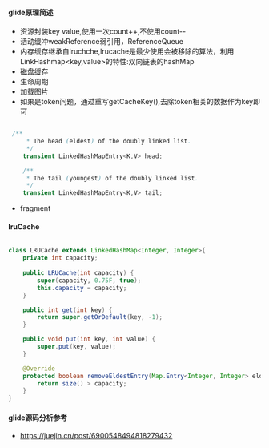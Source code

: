 #### glide原理简述

 * 资源封装key value,使用一次count++,不使用count--
 * 活动缓冲weakReference弱引用，ReferenceQueue<Value>
 * 内存缓存继承自lruchche,lrucache是最少使用会被移除的算法，利用LinkHashmap<key,value>的特性:双向链表的hashMap
 * 磁盘缓存
 * 生命周期
 * 加载图片
 * 如果是token问题，通过重写getCacheKey(),去除token相关的数据作为key即可

```java

 /**
     * The head (eldest) of the doubly linked list.
     */
    transient LinkedHashMapEntry<K,V> head;

    /**
     * The tail (youngest) of the doubly linked list.
     */
    transient LinkedHashMapEntry<K,V> tail;

```

* fragment

#### lruCache

```java

class LRUCache extends LinkedHashMap<Integer, Integer>{
    private int capacity;
    
    public LRUCache(int capacity) {
        super(capacity, 0.75F, true);
        this.capacity = capacity;
    }

    public int get(int key) {
        return super.getOrDefault(key, -1);
    }

    public void put(int key, int value) {
        super.put(key, value);
    }

    @Override
    protected boolean removeEldestEntry(Map.Entry<Integer, Integer> eldest) {
        return size() > capacity; 
    }
}

```

#### glide源码分析参考
* https://juejin.cn/post/6900548494818279432